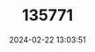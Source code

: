 ---
title: "135771"
category: "Teratohyla amelie"
draft: false
date: 2024-02-22 13:03:51
languages:
  English: ["Amelie's Glassfrog"]
---